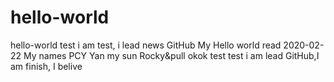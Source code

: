 # hello-world
hello-world test
i am test,
i lead news GitHub 
My Hello world
read 2020-02-22
My names PCY Yan
my sun Rocky&pull
okok
test test
i am lead GitHub,I am finish, I belive
